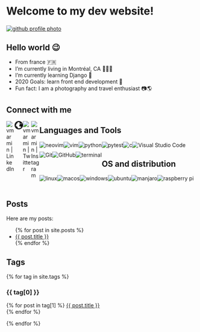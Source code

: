 # Welcome to my dev website!

[<img align="center" src="https://avatars1.githubusercontent.com/u/16356506?s=460&u=93215fa537fc220158e03c88653ea25fa5f68de5&v=4" alt="github profile photo" width="50px" />][github]

## Hello world 😉

- From france 🇫🇷
- I’m currently living in Montréal, CA 📍🇨🇦
- I’m currently learning Django 🌱
- 2020 Goals: learn front end development 🥅
- Fun fact: I am a photography and travel enthusiast 📷🌎

## Connect with me

[<img align="left" alt="vmarmin | LinkedIn" width="22px" src="https://cdn.jsdelivr.net/npm/simple-icons@v3/icons/linkedin.svg" />][linkedin]
[<img align="left" alt="www.talesofwanders.com" width="22px" src="https://raw.githubusercontent.com/iconic/open-iconic/master/svg/globe.svg" />][website]
[<img align="left" alt="vmarmin | Twitter" width="22px" src="https://cdn.jsdelivr.net/npm/simple-icons@v3/icons/twitter.svg" />][twitter]
[<img align="left" alt="vmarmin | Instagram" width="22px" src="https://cdn.jsdelivr.net/npm/simple-icons@v3/icons/instagram.svg" />][instagram]

## Languages and Tools

[<img align="left" alt="neovim" height="26px" src="https://cdn.svgporn.com/logos/neovim.svg" />][linkedin]
[<img align="left" alt="vim" height="26px" src="https://cdn.svgporn.com/logos/vim.svg" />][linkedin]
[<img align="left" alt="python" height="26px" src="https://cdn.svgporn.com/logos/python.svg" />][linkedin]
[<img align="left" alt="pytest" height="26px" src="https://camo.githubusercontent.com/c6c27ccbb35cbbc24cf1431b5e0e084f73e07373/68747470733a2f2f646f63732e7079746573742e6f72672f656e2f737461626c652f5f7374617469632f707974657374312e706e67" />][linkedin]
[<img align="left" alt="c" height="26px" src="https://cdn.svgporn.com/logos/c.svg" />][linkedin]
[<img align="left" alt="Visual Studio Code" height="26px" src="https://cdn.svgporn.com/logos/visual-studio-code.svg" />][linkedin]
[<img align="left" alt="Git" height="26px" src="https://cdn.svgporn.com/logos/git-icon.svg" />][linkedin]
[<img align="left" alt="GitHub" height="26px" src="https://cdn.svgporn.com/logos/github-icon.svg" />][linkedin]
[<img align="left" alt="terminal" height="26px" src="https://cdn.svgporn.com/logos/terminal.svg" />][linkedin]

<br />

## OS and distribution

[<img align="left" alt="linux" height="26px" src="https://cdn.svgporn.com/logos/linux-tux.svg" />](https://www.linux.org/)
[<img align="left" alt="macos" height="26px" src="https://cdn.svgporn.com/logos/macOS.svg" />](https://www.apple.com/macos/catalina/)
[<img align="left" alt="windows" height="26px" src="https://cdn.svgporn.com/logos/microsoft-windows.svg" />](https://www.microsoft.com/en-us/windows)
[<img align="left" alt="ubuntu" height="26px" src="https://cdn.svgporn.com/logos/ubuntu.svg" />](https://ubuntu.com/)
[<img align="left" alt="manjaro" height="26px" src="https://manjaro.org/img/logo.svg" />](https://manjaro.org/)
[<img align="left" alt="raspberry pi" height="26px" src="https://cdn.svgporn.com/logos/raspberry-pi.svg" />](https://www.raspberrypi.org/)

<br />
<br />

## Posts

Here are my posts:

<ul>
  {% for post in site.posts %}
    <li>
      <a href="{{ post.url }}">{{ post.title }}</a>
    </li>
  {% endfor %}
</ul>

## Tags

{% for tag in site.tags %}
<h3>{{ tag[0] }}</h3>
<p>
    {% for post in tag[1] %}
    <a href="{{ post.url }}">{{ post.title }}</a><br/>
    {% endfor %}
</p>
{% endfor %}

[website]: https://talesofwanders.com
[github]: https://github.com/vmarmin
[twitter]: https://twitter.com/vmarmin
[youtube]: https://youtube.com/vmarmin
[instagram]: https://instagram.com/valentin.mrmn
[linkedin]: https://linkedin.com/in/valentin-marmin
